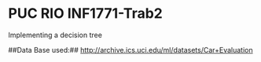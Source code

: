 # PUC RIO INF1771-Trab2
Implementing a decision tree

##Data Base used:##
http://archive.ics.uci.edu/ml/datasets/Car+Evaluation
